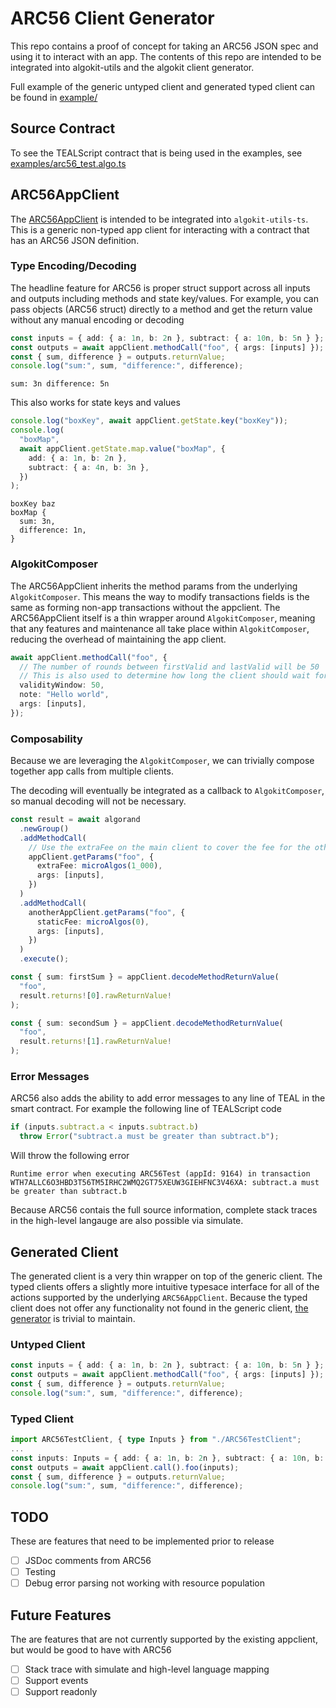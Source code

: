 # ARC56 Client Generator

This repo contains a proof of concept for taking an ARC56 JSON spec and using it to interact with an app. The contents of this repo are intended to be integrated into algokit-utils and the algokit client generator.

Full example of the generic untyped client and generated typed client can be found in [example/](./example)

## Source Contract

To see the TEALScript contract that is being used in the examples, see [examples/arc56_test.algo.ts](./example/arc56_test.algo.ts)

## ARC56AppClient

The [ARC56AppClient](src/arc56_client.ts) is intended to be integrated into `algokit-utils-ts`. This is a generic non-typed app client for interacting with a contract that has an ARC56 JSON definition.

### Type Encoding/Decoding

The headline feature for ARC56 is proper struct support across all inputs and outputs including methods and state key/values. For example, you can pass objects (ARC56 struct) directly to a method and get the return value without any manual encoding or decoding

```ts
const inputs = { add: { a: 1n, b: 2n }, subtract: { a: 10n, b: 5n } };
const outputs = await appClient.methodCall("foo", { args: [inputs] });
const { sum, difference } = outputs.returnValue;
console.log("sum:", sum, "difference:", difference);
```

```
sum: 3n difference: 5n
```

This also works for state keys and values

```ts
console.log("boxKey", await appClient.getState.key("boxKey"));
console.log(
  "boxMap",
  await appClient.getState.map.value("boxMap", {
    add: { a: 1n, b: 2n },
    subtract: { a: 4n, b: 3n },
  })
);
```

```
boxKey baz
boxMap {
  sum: 3n,
  difference: 1n,
}
```

### AlgokitComposer

The ARC56AppClient inherits the method params from the underlying `AlgokitComposer`. This means the way to modify transactions fields is the same as forming non-app transactions without the appclient. The ARC56AppClient itself is a thin wrapper around `AlgokitComposer`, meaning that any features and maintenance all take place within `AlgokitComposer`, reducing the overhead of maintaining the app client.

```ts
await appClient.methodCall("foo", {
  // The number of rounds between firstValid and lastValid will be 50
  // This is also used to determine how long the client should wait for confirmation
  validityWindow: 50,
  note: "Hello world",
  args: [inputs],
});
```

### Composability

Because we are leveraging the `AlgokitComposer`, we can trivially compose together app calls from multiple clients.

The decoding will eventually be integrated as a callback to `AlgokitComposer`, so manual decoding will not be necessary.

```ts
const result = await algorand
  .newGroup()
  .addMethodCall(
    // Use the extraFee on the main client to cover the fee for the other client
    appClient.getParams("foo", {
      extraFee: microAlgos(1_000),
      args: [inputs],
    })
  )
  .addMethodCall(
    anotherAppClient.getParams("foo", {
      staticFee: microAlgos(0),
      args: [inputs],
    })
  )
  .execute();

const { sum: firstSum } = appClient.decodeMethodReturnValue(
  "foo",
  result.returns![0].rawReturnValue!
);

const { sum: secondSum } = appClient.decodeMethodReturnValue(
  "foo",
  result.returns![1].rawReturnValue!
);
```

### Error Messages

ARC56 also adds the ability to add error messages to any line of TEAL in the smart contract. For example the following line of TEALScript code

```ts
if (inputs.subtract.a < inputs.subtract.b)
  throw Error("subtract.a must be greater than subtract.b");
```

Will throw the following error

```
Runtime error when executing ARC56Test (appId: 9164) in transaction WTH7ALLC6O3HBD3T56TM5IRHC2WMQ2GT75XEUW3GIEHFNC3V46XA: subtract.a must be greater than subtract.b
```

Because ARC56 contais the full source information, complete stack traces in the high-level langauge are also possible via simulate.

## Generated Client

The generated client is a very thin wrapper on top of the generic client. The typed clients offers a slightly more intuitive typesace interface for all of the actions supported by the underlying `ARC56AppClient`. Because the typed client does not offer any functionality not found in the generic client, [the generator](./src/index.ts) is trivial to maintain.

### Untyped Client

```ts
const inputs = { add: { a: 1n, b: 2n }, subtract: { a: 10n, b: 5n } };
const outputs = await appClient.methodCall("foo", { args: [inputs] });
const { sum, difference } = outputs.returnValue;
console.log("sum:", sum, "difference:", difference);
```

### Typed Client

```ts
import ARC56TestClient, { type Inputs } from "./ARC56TestClient";
...
const inputs: Inputs = { add: { a: 1n, b: 2n }, subtract: { a: 10n, b: 5n } };
const outputs = await appClient.call().foo(inputs);
const { sum, difference } = outputs.returnValue;
console.log("sum:", sum, "difference:", difference);
```

## TODO

These are features that need to be implemented prior to release

- [ ] JSDoc comments from ARC56
- [ ] Testing
- [ ] Debug error parsing not working with resource population

## Future Features

The are features that are not currently supported by the existing appclient, but would be good to have with ARC56

- [ ] Stack trace with simulate and high-level language mapping
- [ ] Support events
- [ ] Support readonly
